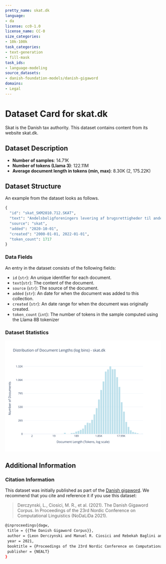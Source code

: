 ```yaml
---
pretty_name: skat.dk
language:
- da
license: cc0-1.0
license_name: CC-0
size_categories:
- 10k-100k
task_categories:
- text-generation
- fill-mask
task_ids:
- language-modeling
source_datasets:
- danish-foundation-models/danish-gigaword
domains:
- Legal
---
```


# Dataset Card for skat.dk 

<!-- START-SHORT DESCRIPTION -->
Skat is the Danish tax authority. This dataset contains content from its website skat.dk.
<!-- END-SHORT DESCRIPTION -->


## Dataset Description


<!-- START-DESC-STATS -->
- **Number of samples**: 14.71K
- **Number of tokens (Llama 3)**: 122.11M
- **Average document length in tokens (min, max)**: 8.30K (2, 175.22K)
<!-- END-DESC-STATS -->



## Dataset Structure
An example from the dataset looks as follows.


<!-- START-SAMPLE -->
```py
{
  "id": "skat_SKM2010.712.SKAT",
  "text": "Andelsboligforeningers levering af brugsrettigheder til andelshaverne mod betaling af boligafgift si[...]",
  "source": "skat",
  "added": "2020-10-01",
  "created": "2000-01-01, 2022-01-01",
  "token_count": 1717
}
```

### Data Fields

An entry in the dataset consists of the following fields:

- `id` (`str`): An unique identifier for each document.
- `text`(`str`): The content of the document.
- `source` (`str`): The source of the document.
- `added` (`str`): An date for when the document was added to this collection.
- `created` (`str`): An date range for when the document was originally created.
- `token_count` (`int`): The number of tokens in the sample computed using the Llama 8B tokenizer
<!-- END-SAMPLE -->

### Dataset Statistics

<!-- START-DATASET PLOTS -->
<p align="center">
<img src="./images/dist_document_length.svg" width="600" style="margin-right: 10px;" />
</p>
<!-- END-DATASET PLOTS -->


## Additional Information


### Citation Information

This dataset was initially published as part of the [Danish gigaword](https://huggingface.co/danish-foundation-models). We recommend that you cite and reference it if you use this dataset:

> Derczynski, L., Ciosici, M. R., et al. (2021). The Danish Gigaword Corpus. In Proceedings of the 23rd Nordic Conference on Computational Linguistics (NoDaLiDa 2021).

```bash
@inproceedings{dagw,
 title = {{The Danish Gigaword Corpus}},
 author = {Leon Derczynski and Manuel R. Ciosici and Rebekah Baglini and Morten H. Christiansen and Jacob Aarup Dalsgaard and Riccardo Fusaroli and Peter Juel Henrichsen and Rasmus Hvingelby and Andreas Kirkedal and Alex Speed Kjeldsen and Claus Ladefoged and Finn Årup Nielsen and Jens Madsen and Malte Lau Petersen and Jonathan Hvithamar Rystrøm and Daniel Varab},
 year = 2021,
 booktitle = {Proceedings of the 23rd Nordic Conference on Computational Linguistics},
 publisher = {NEALT}
}
```
